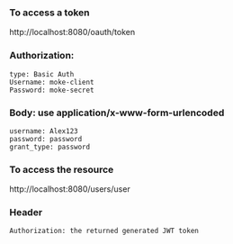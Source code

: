 ### To access a token
http://localhost:8080/oauth/token

### Authorization:
```
type: Basic Auth
Username: moke-client
Password: moke-secret
```
### Body: use application/x-www-form-urlencoded
```
username: Alex123
password: password
grant_type: password
```
### To access the resource
http://localhost:8080/users/user

### Header
```
Authorization: the returned generated JWT token
```
